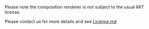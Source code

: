 Please note the composition renderer is not subject to the usual MIT license.

Please contact us for more details and see [License.md](https://raw.githubusercontent.com/AvaloniaUI/Avalonia/master/src/Avalonia.Base/Rendering/Composition/License.md)
